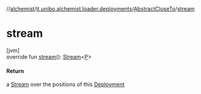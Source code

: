 //[alchemist](../../../index.md)/[it.unibo.alchemist.loader.deployments](../index.md)/[AbstractCloseTo](index.md)/[stream](stream.md)

# stream

[jvm]\
override fun [stream](stream.md)(): [Stream](https://docs.oracle.com/javase/8/docs/api/java/util/stream/Stream.html)<[P](index.md)>

#### Return

a [Stream](https://docs.oracle.com/javase/8/docs/api/java/util/stream/Stream.html) over the positions of this [Deployment](../-deployment/index.md)
